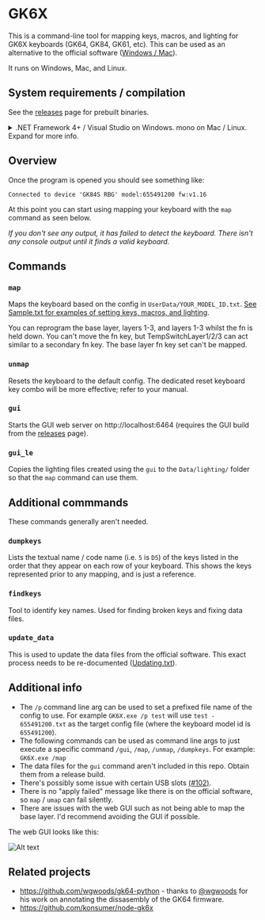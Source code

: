 # GK6X

This is a command-line tool for mapping keys, macros, and lighting for GK6X keyboards (GK64, GK84, GK61, etc). This can be used as an alternative to the official software ([Windows / Mac](http://www.jikedingzhi.com)).

It runs on Windows, Mac, and Linux.

## System requirements / compilation

See the [releases](https://github.com/pixeltris/GK6X/releases) page for prebuilt binaries.

<details>
<summary>.NET Framework 4+ / Visual Studio on Windows. mono on Mac / Linux. Expand for more info.</summary>

### Windows

.NET Framework 4+ is required (should be pre-installed on Windows 7 and higher).

Compile from source using Visual Studio (C# tools required).

### Linux / Mac

[mono](https://www.mono-project.com/download/stable/) is required (most Linux package managers should list `mono-complete`).

Compiling may take several attempts depending on the version of mono. Try `xbuild GK6X.sln`, or `msbuild GK6X.sln`, or `xbuild /p:TargetFrameworkVersion=v4.5 /p:TargetFrameworkProfile=""`, or ask for help in [#4](https://github.com/pixeltris/GK6X/issues/4).

`cd` into `Build` and run with `sudo mono GK6X.exe`. Super user (`sudo`) is required on Linux ([possible hidraw issue]( https://github.com/pixeltris/GK6X/issues/3)). Or use the udev rule below.

### Linux AUR package

GK6X is available in [AUR](https://wiki.archlinux.org/title/Arch_User_Repository) as package [gk6x-bin](https://aur.archlinux.org/packages/gk6x-bin/) maintained by [@aakashhemadri](https://github.com/aakashhemadri).

### Linux `sudo` alternative (udev rule)

An alternative to using `sudo` is to set up a udev rule. Create `/etc/udev/rules.d/gk6x.rules`:

```
SUBSYSTEM=="input", GROUP="input", MODE="0666"
SUBSYSTEM=="usb", ATTRS{idVendor}=="1ea7", ATTRS{idProduct}=="0907", MODE:="666", GROUP="plugdev"
KERNEL=="hidraw*", ATTRS{idVendor}=="1ea7", ATTRS{idProduct}=="0907", MODE="0666", GROUP="plugdev"
```

Then add yourself to `plugdev` and reboot for it to take effect:

```sh
sudo adduser $(whoami) plugdev
```
</details>

## Overview

Once the program is opened you should see something like:

`Connected to device 'GK84S RBG' model:655491200 fw:v1.16`

At this point you can start using mapping your keyboard with the `map` command as seen below.

*If you don't see any output, it has failed to detect the keyboard. There isn't any console output until it finds a valid keyboard.*

## Commands

### `map`

Maps the keyboard based on the config in `UserData/YOUR_MODEL_ID.txt`. [See Sample.txt for examples of setting keys, macros, and lighting](https://github.com/pixeltris/GK6X/blob/master/Build/UserData/Sample.txt).

You can reprogram the base layer, layers 1-3, and layers 1-3 whilst the fn is held down. You can't move the fn key, but TempSwitchLayer1/2/3 can act similar to a secondary fn key. The base layer fn key set can't be mapped.

### `unmap`

Resets the keyboard to the default config. The dedicated reset keyboard key combo will be more effective; refer to your manual.

### `gui`

Starts the GUI web server on http://localhost:6464 (requires the GUI build from the [releases](https://github.com/pixeltris/GK6X/releases) page).

### `gui_le`

Copies the lighting files created using the `gui` to the `Data/lighting/` folder so that the `map` command can use them.

## Additional commmands

These commands generally aren't needed.

### `dumpkeys`

Lists the textual name / code name (i.e. `5` is `D5`) of the keys listed in the order that they appear on each row of your keyboard. This shows the keys represented prior to any mapping, and is just a reference.

### `findkeys`

Tool to identify key names. Used for finding broken keys and fixing data files.

### `update_data`

This is used to update the data files from the official software. This exact process needs to be re-documented ([Updating.txt](https://github.com/pixeltris/GK6X/blob/master/Build/Data/Updating.txt)).

## Additional info

- The `/p` command line arg can be used to set a prefixed file name of the config to use. For example `GK6X.exe /p test` will use `test - 655491200.txt` as the target config file (where the keyboard model id is `655491200`).
- The following commands can be used as command line args to just execute a specific command `/gui`, `/map`, `/unmap`, `/dumpkeys`. For example: `GK6X.exe /map`
- The data files for the `gui` command aren't included in this repo. Obtain them from a release build.
- There's possibly some issue with certain USB slots [(#102)](https://github.com/pixeltris/GK6X/issues/102).
- There is no "apply failed" message like there is on the official software, so `map` / `umap` can fail silently.
- There are issues with the web GUI such as not being able to map the base layer. I'd recommend avoiding the GUI if possible.

The web GUI looks like this:

![Alt text](https://raw.githubusercontent.com/pixeltris/GK6X/master/ScreenshotWeb.png)

## Related projects

- https://github.com/wgwoods/gk64-python - thanks to [@wgwoods](https://github.com/wgwoods) for his work on annotating the dissasembly of the GK64 firmware.
- https://github.com/konsumer/node-gk6x
